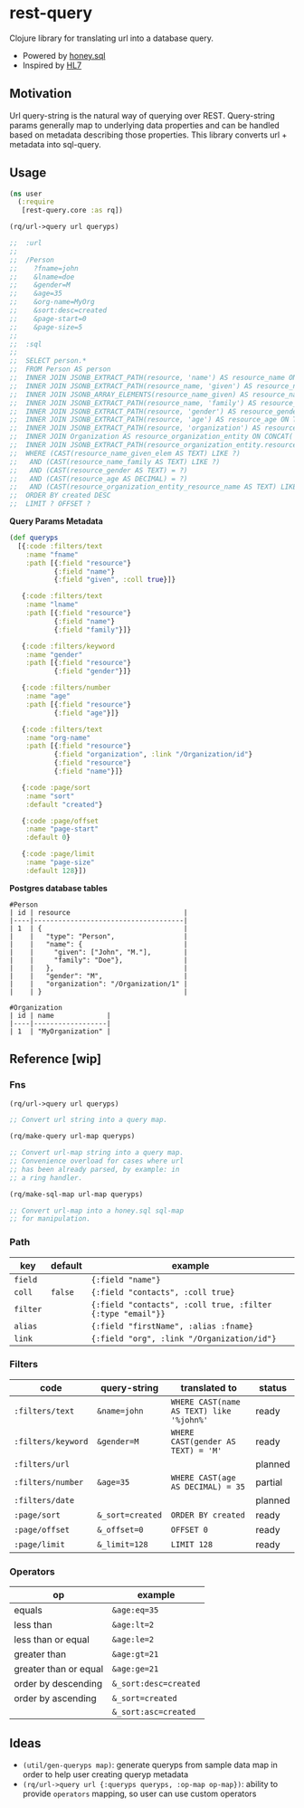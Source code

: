 # rest-query

Clojure library for translating url into a database query. 

- Powered by [honey.sql](https://github.com/seancorfield/honeysql)
- Inspired by [HL7](https://www.hl7.org/fhir/search.html)

## Motivation

Url query-string is the natural way of querying over REST. Query-string params generally map to underlying data properties and can be handled based on metadata describing those properties. This library converts url + metadata into sql-query.

## Usage

```clojure
(ns user
  (:require
   [rest-query.core :as rq])

(rq/url->query url queryps)

;;  :url
;;
;;  /Person
;;    ?fname=john
;;    &lname=doe
;;    &gender=M
;;    &age=35
;;    &org-name=MyOrg
;;    &sort:desc=created
;;    &page-start=0
;;    &page-size=5
;;
;;  :sql
;;
;;  SELECT person.* 
;;  FROM Person AS person 
;;  INNER JOIN JSONB_EXTRACT_PATH(resource, 'name') AS resource_name ON TRUE 
;;  INNER JOIN JSONB_EXTRACT_PATH(resource_name, 'given') AS resource_name_given ON TRUE 
;;  INNER JOIN JSONB_ARRAY_ELEMENTS(resource_name_given) AS resource_name_given_elem ON TRUE 
;;  INNER JOIN JSONB_EXTRACT_PATH(resource_name, 'family') AS resource_name_family ON TRUE 
;;  INNER JOIN JSONB_EXTRACT_PATH(resource, 'gender') AS resource_gender ON TRUE 
;;  INNER JOIN JSONB_EXTRACT_PATH(resource, 'age') AS resource_age ON TRUE 
;;  INNER JOIN JSONB_EXTRACT_PATH(resource, 'organization') AS resource_organization ON TRUE 
;;  INNER JOIN Organization AS resource_organization_entity ON CONCAT('/Organization/', resource_organization_entity.id) = CAST(resource_organization AS TEXT) 
;;  INNER JOIN JSONB_EXTRACT_PATH(resource_organization_entity.resource, 'name') AS resource_organization_entity_resource_name ON TRUE 
;;  WHERE (CAST(resource_name_given_elem AS TEXT) LIKE ?) 
;;   AND (CAST(resource_name_family AS TEXT) LIKE ?) 
;;   AND (CAST(resource_gender AS TEXT) = ?) 
;;   AND (CAST(resource_age AS DECIMAL) = ?) 
;;   AND (CAST(resource_organization_entity_resource_name AS TEXT) LIKE ?) 
;;  ORDER BY created DESC 
;;  LIMIT ? OFFSET ?
```

**Query Params Metadata**

```clojure
(def queryps
  [{:code :filters/text
    :name "fname"
    :path [{:field "resource"}
           {:field "name"}
           {:field "given", :coll true}]}

   {:code :filters/text
    :name "lname"
    :path [{:field "resource"}
           {:field "name"}
           {:field "family"}]}

   {:code :filters/keyword
    :name "gender"
    :path [{:field "resource"}
           {:field "gender"}]}

   {:code :filters/number
    :name "age"
    :path [{:field "resource"}
           {:field "age"}]}

   {:code :filters/text
    :name "org-name"
    :path [{:field "resource"}
           {:field "organization", :link "/Organization/id"}
           {:field "resource"}
           {:field "name"}]}

   {:code :page/sort
    :name "sort"
    :default "created"}

   {:code :page/offset
    :name "page-start"
    :default 0}

   {:code :page/limit
    :name "page-size"
    :default 128}])
```

**Postgres database tables**

```
#Person
| id | resource                            |
|----|-------------------------------------|
| 1  | {                                   |
|    |   "type": "Person",                 |
|    |   "name": {                         |
|    |     "given": ["John", "M."],        |
|    |     "family": "Doe"},               |
|    |   },                                |
|    |   "gender": "M",                    |
|    |   "organization": "/Organization/1" |
|    | }                                   |

#Organization
| id | name             |
|----|------------------|
| 1  | "MyOrganization" |
```

## Reference [wip]

### Fns

``` clojure
(rq/url->query url queryps)

;; Convert url string into a query map.
```

``` clojure
(rq/make-query url-map queryps)

;; Convert url-map string into a query map. 
;; Convenience overload for cases where url 
;; has been already parsed, by example: in 
;; a ring handler.
```

``` clojure
(rq/make-sql-map url-map queryps)

;; Convert url-map into a honey.sql sql-map 
;; for manipulation.
```

### Path

| key      | default | example                                                    |
|----------|---------|------------------------------------------------------------|
| `field`  |         | `{:field "name"}`                                          |
| `coll`   | `false` | `{:field "contacts", :coll true}`                          |
| `filter` |         | `{:field "contacts", :coll true, :filter {:type "email"}}` |
| `alias`  |         | `{:field "firstName", :alias :fname}`                      |
| `link`   |         | `{:field "org", :link "/Organization/id"}`                 |

### Filters

| code               | query-string     | translated to                            | status  |
|--------------------|------------------|------------------------------------------|---------|
| `:filters/text`    | `&name=john`     | `WHERE CAST(name AS TEXT) like '%john%'` | ready   |
| `:filters/keyword` | `&gender=M`      | `WHERE CAST(gender AS TEXT) = 'M'`       | ready   |
| `:filters/url`     |                  |                                          | planned |
| `:filters/number`  | `&age=35`        | `WHERE CAST(age AS DECIMAL) = 35`        | partial |
| `:filters/date`    |                  |                                          | planned |
| `:page/sort`       | `&_sort=created` | `ORDER BY created`                       | ready   |
| `:page/offset`     | `&_offset=0`     | `OFFSET 0`                               | ready   |
| `:page/limit`      | `&_limit=128`    | `LIMIT 128`                              | ready   |

### Operators

| op                                        | example                   |
|-------------------------------------------|---------------------------|
| equals                                    | `&age:eq=35`              |
| less than                                 | `&age:lt=2`               |
| less than or equal                        | `&age:le=2`               |
| greater than                              | `&age:gt=21`              |
| greater than or equal                     | `&age:ge=21`              |
| order by descending                       | `&_sort:desc=created`     |
| order by ascending                        | `&_sort=created`          |
|                                           | `&_sort:asc=created`      |
    

## Ideas

- `(util/gen-queryps map)`: generate queryps from sample data map in order to help user creating queryp metadata
- `(rq/url->query url {:queryps queryps, :op-map op-map})`: ability to provide `operators` mapping, so user can use custom operators 
